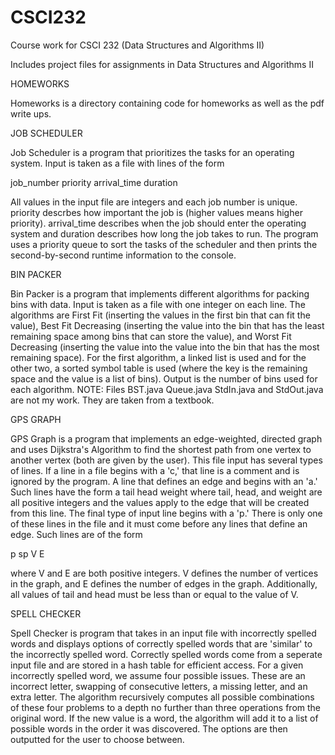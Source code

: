 # CSCI232
Course work for CSCI 232 (Data Structures and Algorithms II)

Includes project files for assignments in Data Structures and Algorithms II

HOMEWORKS

Homeworks is a directory containing code for homeworks as well as the pdf write ups.

JOB SCHEDULER

Job Scheduler is a program that prioritizes the tasks for an operating system. Input is taken as a file with lines of the form

job_number priority arrival_time duration

All values in the input file are integers and each job number is unique. priority descrbes how important the job is (higher values means higher priority). arrival_time describes when the job should enter the operating system and duration describes how long the job takes to run. The program uses a priority queue to sort the tasks of the scheduler and then prints the second-by-second runtime information to the console.


BIN PACKER

Bin Packer is a program that implements different algorithms for packing bins with data. Input is taken as a file with one integer on each line. The algorithms are First Fit (inserting the values in the first bin that can fit the value), Best Fit Decreasing (inserting the value into the bin that has the least remaining space among bins that can store the value), and Worst Fit Decreasing (inserting the value into the value into the bin that has the most remaining space). For the first algorithm, a linked list is used and for the other two, a sorted symbol table is used (where the key is the remaining space and the value is a list of bins). Output is the number of bins used for each algorithm.
NOTE: Files BST.java Queue.java StdIn.java and StdOut.java are not my work. They are taken from a textbook.


GPS GRAPH

GPS Graph is a program that implements an edge-weighted, directed graph and uses Dijkstra's Algorithm to find the shortest path from one vertex to another vertex (both are given by the user). This file input has several types of lines. If a line in a file begins with a 'c,' that line is a comment and is ignored by the program. A line that defines an edge and begins with an 'a.' Such lines have the form
a tail head weight
where tail, head, and weight are all positive integers and the values apply to the edge that will be created from this line. The final type of input line begins with a 'p.' There is only one of these lines in the file and it must come before any lines that define an edge. Such lines are of the form

p sp V E

where V and E are both positive integers. V defines the number of vertices in the graph, and E defines the number of edges in the graph. Additionally, all values of tail and head must be less than or equal to the value of V.

SPELL CHECKER

Spell Checker is program that takes in an input file with incorrectly spelled words and displays options of correctly spelled words that are 'similar' to the incorrectly spelled word.
Correctly spelled words come from a seperate input file and are stored in a hash table for efficient access.
For a given incorrectly spelled word, we assume four possible issues. These are an incorrect letter, swapping of consecutive letters, a missing letter, and an extra letter.
The algorithm recursively computes all possible combinations of these four problems to a depth no further than three operations from the original word. If the new value is a word, the algorithm will add it to a list of possible words in the order it was discovered. The options are then outputted for the user to choose between.
